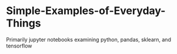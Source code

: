# Simple-Examples-of-Everyday-Things
Primarily jupyter notebooks examining python, pandas, sklearn, and tensorflow
